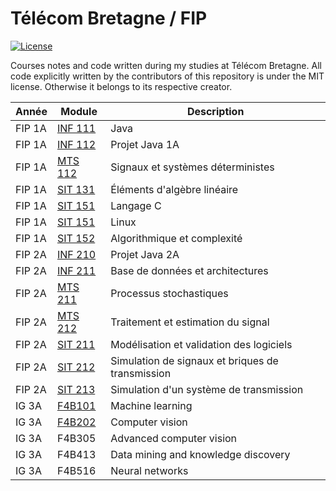 # Télécom Bretagne / FIP

[![License](http://img.shields.io/badge/license-MIT-blue.svg?style=flat-square)](https://github.com/maxmouchet/ics.js/blob/master/LICENSE)

Courses notes and code written during my studies at Télécom Bretagne. All code explicitly written by the contributors of this repository is under the MIT license. Otherwise it belongs to its respective creator.

Année  | Module                                                               | Description
-------|----------------------------------------------------------------------|------------
FIP 1A | [INF 111](https://github.com/maxmouchet/tb/tree/master/INF111)       | Java
FIP 1A | [INF 112](https://github.com/maxmouchet/tb/tree/master/INF1112)      | Projet Java 1A
FIP 1A | [MTS 112](https://github.com/maxmouchet/tb/tree/master/MTS112)       | Signaux et systèmes déterministes
FIP 1A | [SIT 131](https://github.com/maxmouchet/tb/tree/master/SIT131)       | Éléments d'algèbre linéaire
FIP 1A | [SIT 151](https://github.com/maxmouchet/tb/tree/master/SIT151/C)     | Langage C
FIP 1A | [SIT 151](https://github.com/maxmouchet/tb/tree/master/SIT151/Linux) | Linux
FIP 1A | [SIT 152](https://github.com/maxmouchet/tb/tree/master/SIT152)       | Algorithmique et complexité
FIP 2A | [INF 210](https://github.com/maxmouchet/INF210)                      | Projet Java 2A
FIP 2A | [INF 211](https://github.com/maxmouchet/tb/tree/master/INF211)       | Base de données et architectures
FIP 2A | [MTS 211](https://github.com/maxmouchet/tb/tree/master/MTS211)       | Processus stochastiques
FIP 2A | [MTS 212](https://github.com/maxmouchet/tb/tree/master/MTS212)       | Traitement et estimation du signal
FIP 2A | [SIT 211](https://github.com/maxmouchet/tb/tree/master/SIT211)       | Modélisation et validation des logiciels
FIP 2A | [SIT 212](https://github.com/maxmouchet/tb/tree/master/SIT212)       | Simulation de signaux et briques de transmission
FIP 2A | [SIT 213](https://github.com/maxmouchet/SIT213)                      | Simulation d'un système de transmission
IG 3A  | [F4B101](https://github.com/maxmouchet/tb/tree/master/F4B101)        | Machine learning
IG 3A  | [F4B202](https://github.com/maxmouchet/tb/tree/master/F4B202)        | Computer vision
IG 3A  | F4B305                                                               | Advanced computer vision
IG 3A  | F4B413                                                               | Data mining and knowledge discovery
IG 3A  | F4B516                                                               | Neural networks


